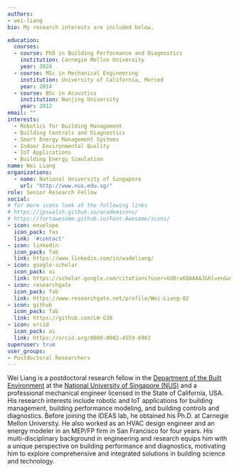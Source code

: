 ```yaml
---
authors:
- wei-liang
bio: My research interests are included below.

education:
  courses:
  - course: PhD in Building Performance and Diagnostics
    institution: Carnegie Mellon University
    year: 2024
  - course: MSc in Mechanical Engineering
    institution: University of California, Merced
    year: 2014
  - course: BSc in Acoustics
    institution: Nanjing University
    year: 2012
email: ""
interests:
  - Robotics for Building Management
  - Building Controls and Diagnostics
  - Smart Energy Management Systems
  - Indoor Environmental Quality
  - IoT Applications
  - Building Energy Simulation
name: Wei Liang
organizations:
  - name: National University of Singapore
    url: "http://www.nus.edu.sg/"
role: Senior Research Fellow
social:
# for more icons look at the following links
# https://jpswalsh.github.io/academicons/
# https://fortawesome.github.io/Font-Awesome/icons/
- icon: envelope
  icon_pack: fas
  link: '#contact'
- icon: linkedin
  icon_pack: fab
  link: https://www.linkedin.com/in/wadeliang/
- icon: google-scholar
  icon_pack: ai
  link: https://scholar.google.com/citations?user=Gd0ra6QAAAAJ&hl=en&oi=sra
- icon: researchgate
  icon_pack: fab
  link: https://www.researchgate.net/profile/Wei-Liang-82
- icon: github
  icon_pack: fab
  link: https://github.com/LW-G38
- icon: orcid
  icon_pack: ai
  link: https://orcid.org/0000-0002-4559-6982
superuser: true
user_groups:
- Postdoctoral Researchers
---
```


Wei Liang is a postdoctoral research fellow in the [Department of the Built Environment](https://cde.nus.edu.sg/dbe/) at the [National University of Singapore (NUS)](http://www.nus.edu.sg) and a professional mechanical engineer licensed in the State of California, USA. His research interests include robotic and IoT applications for building management, building performance modeling, and building controls and diagnostics. Before joining the IDEAS lab, he obtained his Ph.D. at Carnegie Mellon University. He also worked as an HVAC design engineer and an energy modeler in an MEP/FP firm in San Francisco for four years. His multi-disciplinary background in engineering and research equips him with a unique perspective on building performance and diagnostics, motivating him to explore comprehensive and integrated solutions in building science and technology.

